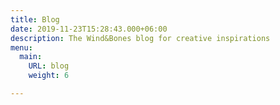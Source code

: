 ```yaml
---
title: Blog
date: 2019-11-23T15:28:43.000+06:00
description: The Wind&Bones blog for creative inspirations
menu:
  main:
    URL: blog
    weight: 6

---
```


